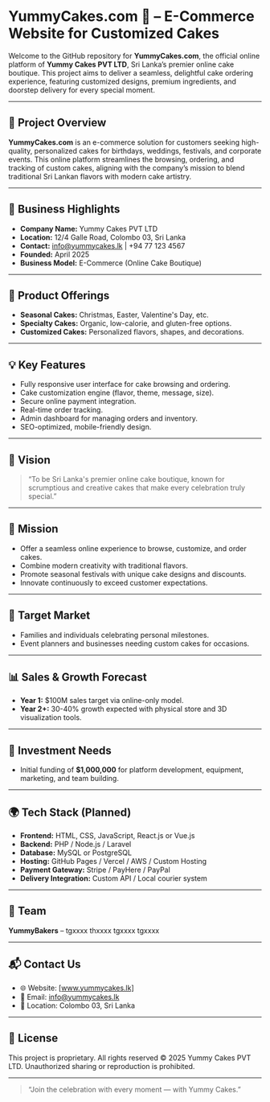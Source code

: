 
# YummyCakes.com 🍰 – E-Commerce Website for Customized Cakes

Welcome to the GitHub repository for **YummyCakes.com**, the official online platform of **Yummy Cakes PVT LTD**, Sri Lanka’s premier online cake boutique. This project aims to deliver a seamless, delightful cake ordering experience, featuring customized designs, premium ingredients, and doorstep delivery for every special moment.

---

## 🎯 Project Overview

**YummyCakes.com** is an e-commerce solution for customers seeking high-quality, personalized cakes for birthdays, weddings, festivals, and corporate events. This online platform streamlines the browsing, ordering, and tracking of custom cakes, aligning with the company’s mission to blend traditional Sri Lankan flavors with modern cake artistry.

---

## 📌 Business Highlights

- **Company Name:** Yummy Cakes PVT LTD
- **Location:** 12/4 Galle Road, Colombo 03, Sri Lanka
- **Contact:** info@yummycakes.lk | +94 77 123 4567
- **Founded:** April 2025
- **Business Model:** E-Commerce (Online Cake Boutique)

---

## 🧁 Product Offerings

- **Seasonal Cakes:** Christmas, Easter, Valentine's Day, etc.
- **Specialty Cakes:** Organic, low-calorie, and gluten-free options.
- **Customized Cakes:** Personalized flavors, shapes, and decorations.

---

## 💡 Key Features

- Fully responsive user interface for cake browsing and ordering.
- Cake customization engine (flavor, theme, message, size).
- Secure online payment integration.
- Real-time order tracking.
- Admin dashboard for managing orders and inventory.
- SEO-optimized, mobile-friendly design.

---

## 🎯 Vision

> “To be Sri Lanka's premier online cake boutique, known for scrumptious and creative cakes that make every celebration truly special.”

---

## 🚀 Mission

- Offer a seamless online experience to browse, customize, and order cakes.
- Combine modern creativity with traditional flavors.
- Promote seasonal festivals with unique cake designs and discounts.
- Innovate continuously to exceed customer expectations.

---

## 🎯 Target Market

- Families and individuals celebrating personal milestones.
- Event planners and businesses needing custom cakes for occasions.

---

## 📊 Sales & Growth Forecast

- **Year 1:** $100M sales target via online-only model.
- **Year 2+:** 30-40% growth expected with physical store and 3D visualization tools.

---

## 💸 Investment Needs

- Initial funding of **$1,000,000** for platform development, equipment, marketing, and team building.

---

## 🌍 Tech Stack (Planned)

- **Frontend:** HTML, CSS, JavaScript, React.js or Vue.js
- **Backend:** PHP / Node.js / Laravel
- **Database:** MySQL or PostgreSQL
- **Hosting:** GitHub Pages / Vercel / AWS / Custom Hosting
- **Payment Gateway:** Stripe / PayHere / PayPal
- **Delivery Integration:** Custom API / Local courier system

---

## 🤝 Team

**YummyBakers** –
tgxxxx
thxxxx
tgxxxx
tgxxxx

---

## 📬 Contact Us

- 🌐 Website: [www.yummycakes.lk]
- 📧 Email: info@yummycakes.lk
- 📍 Location: Colombo 03, Sri Lanka

---

## 📄 License

This project is proprietary. All rights reserved © 2025 Yummy Cakes PVT LTD. Unauthorized sharing or reproduction is prohibited.

---

> “Join the celebration with every moment — with Yummy Cakes.”

